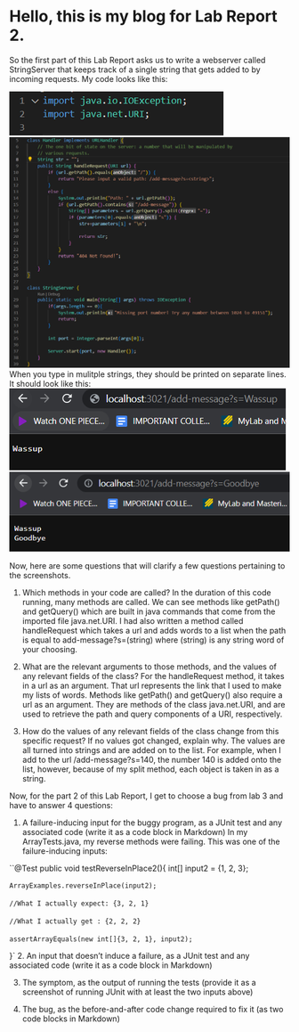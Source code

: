 # Hello, this is my blog for Lab Report 2.
So the first part of this Lab Report asks us to write a webserver called StringServer that keeps track of a single string that gets added to by incoming requests. My code looks like this:

![Image](https://github.com/a7mohamed/cse15l-lab-reports/blob/main/ImportsStringServer.png)
![Image](https://github.com/a7mohamed/cse15l-lab-reports/blob/main/StringServerCode.png)
When you type in mulitple strings, they should be printed on separate lines. It should look like this:
![Image](https://github.com/a7mohamed/cse15l-lab-reports/blob/main/LocalHostOneItem.png)
![Image](https://github.com/a7mohamed/cse15l-lab-reports/blob/main/LocalHostTwoItems.png)


Now, here are some questions that will clarify a few questions pertaining to the screenshots.

1. Which methods in your code are called?
In the duration of this code running, many methods are called. We can see methods like getPath() and getQuery() which are built in java commands that come from the imported file java.net.URI. I had also written a method called handleRequest which takes a url and adds words to a list when the path is equal to add-message?s=(string) where (string) is any string word of your choosing.

2. What are the relevant arguments to those methods, and the values of any relevant fields of the class?
For the handleRequest method, it takes in a url as an argument. That url represents the link that I used to make my lists of words. Methods like getPath() and getQuery() also require a url as an argument. They are methods of the class java.net.URI, and are used to retrieve the path and query components of a URI, respectively.

3. How do the values of any relevant fields of the class change from this specific request? If no values got changed, explain why.
The values are all turned into strings and are added on to the list. For example, when I add to the url /add-message?s=140, the number 140 is added onto the list, however, because of my split method, each object is taken in as a string.

Now, for the part 2 of this Lab Report, I get to choose a bug from lab 3 and have to answer 4 questions:

1. A failure-inducing input for the buggy program, as a JUnit test and any associated code (write it as a code block in Markdown)
In my ArrayTests.java, my reverse methods were failing. This was one of the failure-inducing inputs:

``@Test
  public void testReverseInPlace2(){
    int[] input2 = {1, 2, 3};
    
    ArrayExamples.reverseInPlace(input2);
    
    //What I actually expect: {3, 2, 1}
    
    //What I actually get : {2, 2, 2}
    
    assertArrayEquals(new int[]{3, 2, 1}, input2);
  }`
2. An input that doesn’t induce a failure, as a JUnit test and any associated code (write it as a code block in Markdown)

3. The symptom, as the output of running the tests (provide it as a screenshot of running JUnit with at least the two inputs above)

4. The bug, as the before-and-after code change required to fix it (as two code blocks in Markdown)

